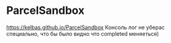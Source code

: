 # ParcelSandbox
https://kelbas.github.io/ParcelSandbox
Консоль лог не уберас специально, что бы было видно что completed меняеться)
